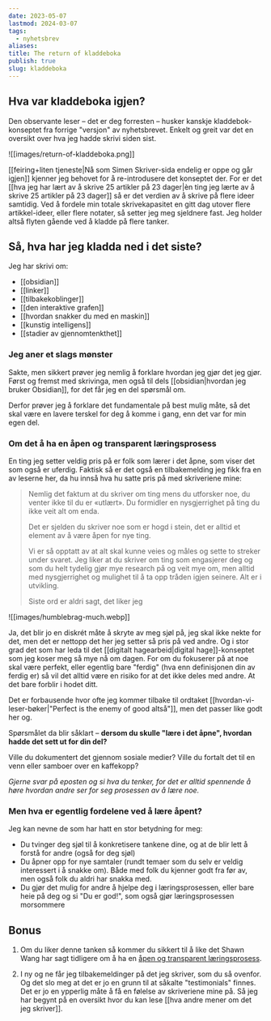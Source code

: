 ```yaml
---
date: 2023-05-07
lastmod: 2024-03-07
tags:
  - nyhetsbrev
aliases: 
title: The return of kladdeboka
publish: true
slug: kladdeboka
---
```


## Hva var kladdeboka igjen?

Den observante leser – det er deg forresten – husker kanskje kladdebok-konseptet fra forrige "versjon" av nyhetsbrevet. Enkelt og greit var det en oversikt over hva jeg hadde skrivi siden sist.

![[images/return-of-kladdeboka.png]]

[[feiring+liten tjeneste|Nå som Simen Skriver-sida endelig er oppe og går igjen]] kjenner jeg behovet for å re-introdusere det konseptet der. For er det [[hva jeg har lært av å skrive 25 artikler på 23 dager|èn ting jeg lærte av å skrive 25 artikler på 23 dager]] så er det verdien av å skrive på flere ideer samtidig. Ved å fordele min totale skrivekapasitet en gitt dag utover flere artikkel-ideer, eller flere notater, så setter jeg meg sjeldnere fast. Jeg holder altså flyten gående ved å kladde på flere tanker.

## Så, hva har jeg kladda ned i det siste?

Jeg har skrivi om:

- [[obsidian]]
- [[linker]]
- [[tilbakekoblinger]]
- [[den interaktive grafen]]
- [[hvordan snakker du med en maskin]]
- [[kunstig intelligens]]
- [[stadier av gjennomtenkthet]]

### Jeg aner et slags mønster

Sakte, men sikkert prøver jeg nemlig å forklare hvordan jeg gjør det jeg gjør. Først og fremst med skrivinga, men også til dels [[obsidian|hvordan jeg bruker Obsidian]], for det får jeg en del spørsmål om.

Derfor prøver jeg å forklare det fundamentale på best mulig måte, så det skal være en lavere terskel for deg å komme i gang, enn det var for min egen del.

### Om det å ha en åpen og transparent læringsprosess

En ting jeg setter veldig pris på er folk som lærer i det åpne, som viser det som også er uferdig. Faktisk så er det også en tilbakemelding jeg fikk fra en av leserne her, da hu innså hva hu satte pris på med skriveriene mine:

> Nemlig det faktum at du skriver om ting mens du utforsker noe, du venter ikke til du er «utlært». Du formidler en nysgjerrighet på ting du ikke veit alt om enda.
> 
> Det er sjelden du skriver noe som er hogd i stein, det er alltid et element av å være åpen for nye ting.
> 
> Vi er så opptatt av at alt skal kunne veies og måles og sette to streker under svaret. Jeg liker at du skriver om ting som engasjerer deg og som du helt tydelig gjør mye research på og veit mye om, men alltid med nysgjerrighet og mulighet til å ta opp tråden igjen seinere. Alt er i utvikling.
> 
> Siste ord er aldri sagt, det liker jeg

![[images/humblebrag-much.webp]]

Ja, det blir jo en diskrét måte å skryte av meg sjøl på, jeg skal ikke nekte for det, men det er nettopp det her jeg setter så pris på ved andre. Og i stor grad det som har leda til det [[digitalt hagearbeid|digital hage]]-konseptet som jeg koser meg så mye nå om dagen. For om du fokuserer på at noe skal være perfekt, eller egentlig bare "ferdig" (hva enn definisjonen din av ferdig er) så vil det alltid være en risiko for at det ikke deles med andre. At det bare forblir i hodet ditt.

Det er forbausende hvor ofte jeg kommer tilbake til ordtaket [[hvordan-vi-leser-bøker|"Perfect is the enemy of good altså"]], men det passer like godt her og.

Spørsmålet da blir såklart – **dersom du skulle "lære i det åpne", hvordan hadde det sett ut for din del?**

Ville du dokumentert det gjennom sosiale medier? Ville du fortalt det til en venn eller samboer over en kaffekopp?

_Gjerne svar på eposten og si hva du tenker, for det er alltid spennende å høre hvordan andre ser for seg prosessen av å lære noe._

### Men hva er egentlig fordelene ved å lære åpent?

Jeg kan nevne de som har hatt en stor betydning for meg:

- Du tvinger deg sjøl til å konkretisere tankene dine, og at de blir lett å forstå for andre (også for deg sjøl)
- Du åpner opp for nye samtaler (rundt temaer som du selv er veldig interessert i å snakke om). Både med folk du kjenner godt fra før av, men også folk du aldri har snakka med.
- Du gjør det mulig for andre å hjelpe deg i læringsprosessen, eller bare heie på deg og si "Du er god!", som også gjør læringsprosessen morsommere

## Bonus

1. Om du liker denne tanken så kommer du sikkert til å like det Shawn Wang har sagt tidligere om å ha en [åpen og transparent læringsprosess](https://www.swyx.io/learn-in-public).
    
2. I ny og ne får jeg tilbakemeldinger på det jeg skriver, som du så ovenfor. Og det slo meg at det er jo en grunn til at såkalte "testimonials" finnes. Det er jo en ypperlig måte å få en følelse av skriveriene mine på. Så jeg har begynt på en oversikt hvor du kan lese [[hva andre mener om det jeg skriver]].
